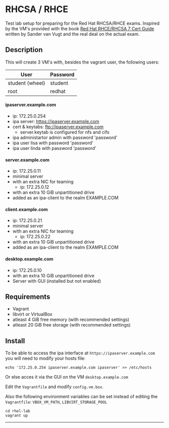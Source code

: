 # RHCSA / RHCE
Test lab setup for preparing for the Red Hat RHCSA/RHCE exams. Inspired by the VM's provided with the book [Red Hat RHCE/RHCSA 7 Cert Guide][1] written by Sander van Vugt and the real deal on the actual exam.

## Description
This will create 3 VM's with, besides the vagrant user, the following users:

User            | Password
----------------|--------
student (wheel) | student
root            | redhat

#### ipaserver.example.com
* ip: 172.25.0.254
* ipa server: https://ipaserver.example.com
* cert & keytabs: ftp://ipaserver.example.com
    - server.keytab is configured for nfs and cifs
* ipa administartor admin with password 'password'
* ipa user lisa with password 'password'
* ipa user linda with password 'password'

#### server.example.com
* ip: 172.25.0.11
* minimal server
* with an extra NIC for teaming
    - ip: 172.25.0.12
* with an extra 10 GiB unpartitioned drive
* added as an ipa-client to the realm EXAMPLE.COM

#### client.example.com
* ip: 172.25.0.21
* minimal server
* with an extra NIC for teaming
    - ip: 172.25.0.22
* with an extra 10 GiB unpartitioned drive
* added as an ipa-client to the realm EXAMPLE.COM

#### desktop.example.com
* ip: 172.25.0.10
* with an extra 10 GiB unpartitioned drive
* Server with GUI (installed but not enabled)

## Requirements
* Vagrant
* libvirt or VirtualBox
* atleast 4 GiB free memory (with recommended settings)
* atleast 20 GiB free storage  (with recommended settings)

## Install

To be able to access the ipa interface at `https://ipaserver.example.com` you will need to modify your hosts file:

```
echo '172.25.0.254 ipaserver.example.com ipaserver' >> /etc/hosts
```

Or else acces it via the GUI on the VM `desktop.example.com`

Edit the `Vagrantfile` and modify `config.vm.box`.

Also the following environment variables can be set instead of editing the `Vagrantfile`: `VBOX_VM_PATH`, `LIBVIRT_STORAGE_POOL`


```
cd rhel-lab
vagrant up
```

[1]: http://www.sandervanvugt.com/books/ "Red Hat RHCE/RHCSA 7 Cert Guide"

---
